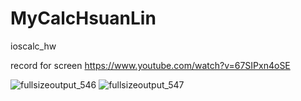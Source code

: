 # MyCalcHsuanLin
ioscalc_hw

record for screen
https://www.youtube.com/watch?v=67SIPxn4oSE

![fullsizeoutput_546](https://cloud.githubusercontent.com/assets/20759388/25229109/fb3ff0e2-259c-11e7-947c-d0d421a6c440.jpeg)
![fullsizeoutput_547](https://cloud.githubusercontent.com/assets/20759388/25229108/fb2a87fc-259c-11e7-9eff-2e96bc3e743b.jpeg)
